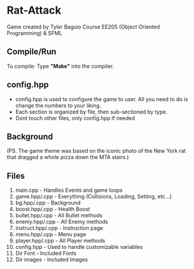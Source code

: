 # Rat-Attack
Game created by Tyler Baguio 
Course EE205 (Object Oriented Programming) & SFML

## Compile/Run
To compile: Type **"Make"** into the compiler.

## config.hpp 
- config.hpp is used to configure the game to user. All you need to do is change the numbers to your liking. 
- Each section is organized by file, then sub-sectioned by type. 
- Dont touch other files, only config.hpp if needed

## Background
(PS. The game theme was based on the iconic photo of the New York rat that dragged a whole pizza down the MTA stairs.)

## Files 
1. main.cpp - Handles Events and game loops
2. game.hpp/.cpp - Everything (Collisions, Loading, Setting, etc...)
3. bg.hpp/.cpp - Background
4. boost.hpp/.cpp - Health Boost
5. bullet.hpp/.cpp - All Bullet methods
6. enemy.hpp/.cpp - All Enemy methods
7. instruct.hpp/.cpp - Instruction page
8. menu.hpp/.cpp - Menu page
9. player.hpp/.cpp - All Player methods
10. config.hpp - Used to handle customizable variables
11. Dir Font - Included Fonts
12. Dir images - Included Images


  
